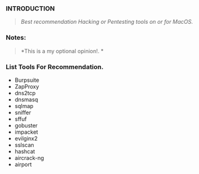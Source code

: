 ### INTRODUCTION

> *Best recommendation Hacking or Pentesting tools on or for MacOS.*

### Notes:
> *This is a my optional opinion!. *

### List Tools For Recommendation.
- Burpsuite
- ZapProxy
- dns2tcp
- dnsmasq
- sqlmap
- sniffer
- sffuf
- gobuster
- impacket
- evilginx2
- sslscan
- hashcat
- aircrack-ng
- airport
